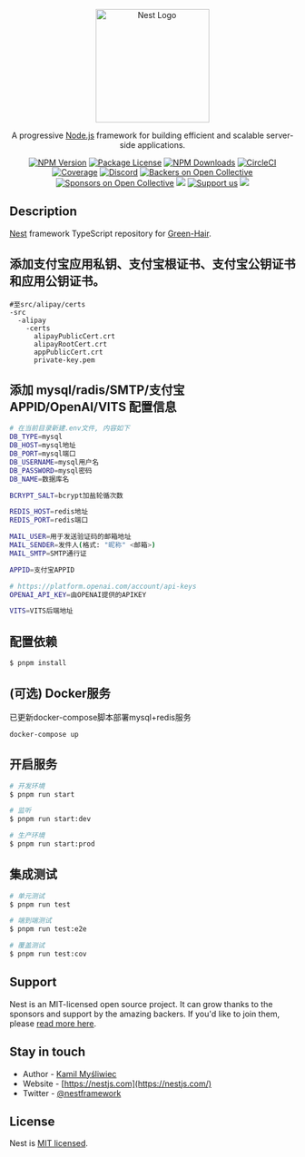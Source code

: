 <p align="center">
  <a href="http://nestjs.com/" target="blank"><img src="https://nestjs.com/img/logo-small.svg" width="200" alt="Nest Logo" /></a>
</p>

[circleci-image]: https://img.shields.io/circleci/build/github/nestjs/nest/master?token=abc123def456
[circleci-url]: https://circleci.com/gh/nestjs/nest

  <p align="center">A progressive <a href="http://nodejs.org" target="_blank">Node.js</a> framework for building efficient and scalable server-side applications.</p>
    <p align="center">
<a href="https://www.npmjs.com/~nestjscore" target="_blank"><img src="https://img.shields.io/npm/v/@nestjs/core.svg" alt="NPM Version" /></a>
<a href="https://www.npmjs.com/~nestjscore" target="_blank"><img src="https://img.shields.io/npm/l/@nestjs/core.svg" alt="Package License" /></a>
<a href="https://www.npmjs.com/~nestjscore" target="_blank"><img src="https://img.shields.io/npm/dm/@nestjs/common.svg" alt="NPM Downloads" /></a>
<a href="https://circleci.com/gh/nestjs/nest" target="_blank"><img src="https://img.shields.io/circleci/build/github/nestjs/nest/master" alt="CircleCI" /></a>
<a href="https://coveralls.io/github/nestjs/nest?branch=master" target="_blank"><img src="https://coveralls.io/repos/github/nestjs/nest/badge.svg?branch=master#9" alt="Coverage" /></a>
<a href="https://discord.gg/G7Qnnhy" target="_blank"><img src="https://img.shields.io/badge/discord-online-brightgreen.svg" alt="Discord"/></a>
<a href="https://opencollective.com/nest#backer" target="_blank"><img src="https://opencollective.com/nest/backers/badge.svg" alt="Backers on Open Collective" /></a>
<a href="https://opencollective.com/nest#sponsor" target="_blank"><img src="https://opencollective.com/nest/sponsors/badge.svg" alt="Sponsors on Open Collective" /></a>
  <a href="https://paypal.me/kamilmysliwiec" target="_blank"><img src="https://img.shields.io/badge/Donate-PayPal-ff3f59.svg"/></a>
    <a href="https://opencollective.com/nest#sponsor"  target="_blank"><img src="https://img.shields.io/badge/Support%20us-Open%20Collective-41B883.svg" alt="Support us"></a>
  <a href="https://twitter.com/nestframework" target="_blank"><img src="https://img.shields.io/twitter/follow/nestframework.svg?style=social&label=Follow"></a>
</p>
  <!--[![Backers on Open Collective](https://opencollective.com/nest/backers/badge.svg)](https://opencollective.com/nest#backer)
  [![Sponsors on Open Collective](https://opencollective.com/nest/sponsors/badge.svg)](https://opencollective.com/nest#sponsor)-->

## Description

[Nest](https://github.com/nestjs/nest) framework TypeScript repository for [Green-Hair](https://github.com/Green-Hair).

## 添加支付宝应用私钥、支付宝根证书、支付宝公钥证书和应用公钥证书。

```
#至src/alipay/certs
-src
  -alipay
    -certs
      alipayPublicCert.crt
      alipayRootCert.crt
      appPublicCert.crt
      private-key.pem
```

## 添加 mysql/radis/SMTP/支付宝 APPID/OpenAI/VITS 配置信息

```bash
# 在当前目录新建.env文件, 内容如下
DB_TYPE=mysql
DB_HOST=mysql地址
DB_PORT=mysql端口
DB_USERNAME=mysql用户名
DB_PASSWORD=mysql密码
DB_NAME=数据库名

BCRYPT_SALT=bcrypt加盐轮循次数

REDIS_HOST=redis地址
REDIS_PORT=redis端口

MAIL_USER=用于发送验证码的邮箱地址
MAIL_SENDER=发件人(格式: "昵称" <邮箱>)
MAIL_SMTP=SMTP通行证

APPID=支付宝APPID

# https://platform.openai.com/account/api-keys
OPENAI_API_KEY=由OPENAI提供的APIKEY

VITS=VITS后端地址
```

## 配置依赖

```bash
$ pnpm install
```

## (可选) Docker服务
已更新docker-compose脚本部署mysql+redis服务
```
docker-compose up
```

## 开启服务

```bash
# 开发环境
$ pnpm run start

# 监听
$ pnpm run start:dev

# 生产环境
$ pnpm run start:prod
```

## 集成测试

```bash
# 单元测试
$ pnpm run test

# 端到端测试
$ pnpm run test:e2e

# 覆盖测试
$ pnpm run test:cov
```

## Support

Nest is an MIT-licensed open source project. It can grow thanks to the sponsors and support by the amazing backers. If you'd like to join them, please [read more here](https://docs.nestjs.com/support).

## Stay in touch

- Author - [Kamil Myśliwiec](https://kamilmysliwiec.com)
- Website - [https://nestjs.com](https://nestjs.com/)
- Twitter - [@nestframework](https://twitter.com/nestframework)

## License

Nest is [MIT licensed](LICENSE).
